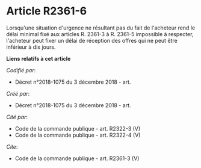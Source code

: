 # Article R2361-6

Lorsqu'une situation d'urgence ne résultant pas du fait de l'acheteur rend le délai minimal fixé aux articles R. 2361-3 à R.
2361-5 impossible à respecter, l'acheteur peut fixer un délai de réception des offres qui ne peut être inférieur à dix jours.

**Liens relatifs à cet article**

_Codifié par_:

  - Décret n°2018-1075 du 3 décembre 2018 - art.

_Créé par_:

  - Décret n°2018-1075 du 3 décembre 2018 - art.

_Cité par_:

  - Code de la commande publique - art. R2322-3 (V)
  - Code de la commande publique - art. R2322-4 (V)

_Cite_:

  - Code de la commande publique - art. R2361-3 (V)
